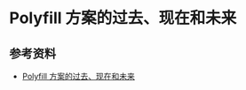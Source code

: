#   Polyfill 方案的过去、现在和未来   






## 参考资料

- [Polyfill 方案的过去、现在和未来](https://github.com/sorrycc/blog/issues/80)